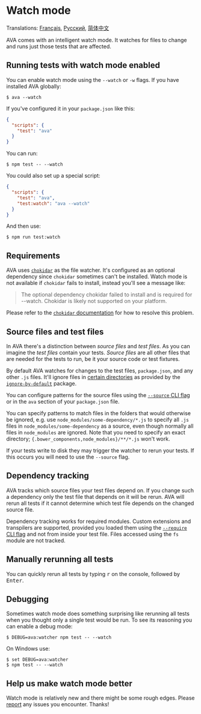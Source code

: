 # Watch mode

Translations: [Français](https://github.com/sindresorhus/ava-docs/blob/master/fr_FR/docs/recipes/watch-mode.md), [Русский](https://github.com/sindresorhus/ava-docs/blob/master/ru_RU/docs/recipes/watch-mode.md), [简体中文](https://github.com/sindresorhus/ava-docs/blob/master/zh_CN/docs/recipes/watch-mode.md)

AVA comes with an intelligent watch mode. It watches for files to change and runs just those tests that are affected.

## Running tests with watch mode enabled

You can enable watch mode using the `--watch` or `-w` flags. If you have installed AVA globally:

```console
$ ava --watch
```

If you've configured it in your `package.json` like this:

```json
{
  "scripts": {
    "test": "ava"
  }
}
```

You can run:

```console
$ npm test -- --watch
```

You could also set up a special script:

```json
{
  "scripts": {
    "test": "ava",
    "test:watch": "ava --watch"
  }
}
```

And then use:

```console
$ npm run test:watch
```

## Requirements

AVA uses [`chokidar`] as the file watcher. It's configured as an optional dependency since `chokidar` sometimes can't be installed. Watch mode is not available if `chokidar` fails to install, instead you'll see a message like:

> The optional dependency chokidar failed to install and is required for --watch. Chokidar is likely not supported on your platform.

Please refer to the [`chokidar` documentation][`chokidar`] for how to resolve this problem.

## Source files and test files

In AVA there's a distinction between *source files* and *test files*. As you can imagine the *test files* contain your tests. *Source files* are all other files that are needed for the tests to run, be it your source code or test fixtures.

By default AVA watches for changes to the test files, `package.json`, and any other `.js` files. It'll ignore files in [certain directories](https://github.com/novemberborn/ignore-by-default/blob/master/index.js) as provided by the [`ignore-by-default`] package.

You can configure patterns for the source files using the [`--source` CLI flag] or in the `ava` section of your `package.json` file.

You can specify patterns to match files in the folders that would otherwise be ignored, e.g. use `node_modules/some-dependency/*.js` to specify all `.js` files in `node_modules/some-dependency` as a source, even though normally all files in `node_modules` are ignored. Note that you need to specify an exact directory; `{.bower_components,node_modules}/**/*.js` won't work.

If your tests write to disk they may trigger the watcher to rerun your tests. If this occurs you will need to use the `--source` flag.

## Dependency tracking

AVA tracks which source files your test files depend on. If you change such a dependency only the test file that depends on it will be rerun. AVA will rerun all tests if it cannot determine which test file depends on the changed source file.

Dependency tracking works for required modules. Custom extensions and transpilers are supported, provided you loaded them using the [`--require` CLI flag] and not from inside your test file. Files accessed using the `fs` module are not tracked.

## Manually rerunning all tests

You can quickly rerun all tests by typing <kbd>r</kbd> on the console, followed by <kbd>Enter</kbd>.

## Debugging

Sometimes watch mode does something surprising like rerunning all tests when you thought only a single test would be run. To see its reasoning you can enable a debug mode:

```console
$ DEBUG=ava:watcher npm test -- --watch
```

On Windows use:

```console
$ set DEBUG=ava:watcher
$ npm test -- --watch
```

## Help us make watch mode better

Watch mode is relatively new and there might be some rough edges. Please [report](https://github.com/sindresorhus/ava/issues) any issues you encounter. Thanks!

[`chokidar`]: https://github.com/paulmillr/chokidar
[`ignore-by-default`]: https://github.com/novemberborn/ignore-by-default
[`--require` CLI flag]: https://github.com/sindresorhus/ava#cli
[`--source` CLI flag]: https://github.com/sindresorhus/ava#cli
